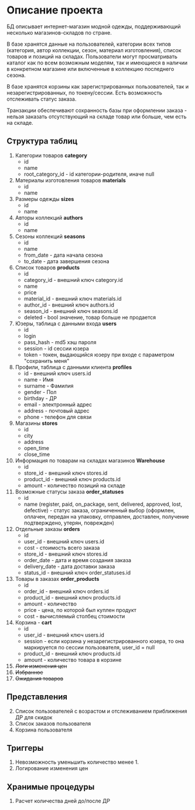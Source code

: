 # Описание проекта
БД описывает интернет-магазин модной одежды, поддерживающий несколько магазинов-складов по стране. 

В базе хранятся данные на пользователей, категории всех типов (категория, автор коллекции, сезон, материал изготовления), список товаров и позиций на складах. Пользователи могут просматривать каталог как по всем возможным моделям, так и имеющиеся в наличии в конкретном магазине или включенные в коллекцию последнего сезона.

В базе хранятся корзины как зарегистрированных пользователей, так и незарегистрированных, по токену/сессии. Есть возможность отслеживать статус заказа.

Транзакции обеспечивают сохранность базы при оформлении заказа - нельзя заказать отсутствующий на складе товар или больше, чем есть на складе. 
## Структура таблиц
1. Категории товаров **category**
    - id
    - name 
    - root_category_id - id категории-родителя, иначе null
1. Материалы изготовления товаров **materials**
    - id
    - name
1. Размеры одежды **sizes**
    - id
    - name
1. Авторы коллекций **authors**
    - id
    - name
1. Сезоны коллекций **seasons**
    - id
    - name
    - from_date - дата начала сезона
    - to_date - дата завершения сезона
1. Список товаров **products**
    - id
    - category_id - внешний ключ category.id
    - name
    - price
    - material_id - внешний ключ materials.id
    - author_id - внешний ключ authors.id
    - season_id - внешний ключ seasons.id
    - deleted - bool значение, товар больше не продается
1. Юзеры, таблица с данными входа **users**
    - id
    - login
    - pass_hash - md5 хэш пароля
    - session - id сессии юзера
    - token - токен, выдающийся юзеру при входе с параметром "сохранить меня"
1. Профили, таблица с данными клиента **profiles**
    - id - внешний ключ users.id
    - name - Имя
    - surname - Фамилия
    - gender - Пол
    - birthday - ДР
    - email - электронный адрес
    - address - почтовый адрес
    - phone - телефон для связи
1. Магазины **stores**
    - id
    - city
    - address
    - open_time
    - close_time
1. Информация по товарам на складах магазинов **Warehouse**
    - id
    - store_id - внешний ключ stores.id
    - product_id - внешний ключ products.id
    - amount - количество позиций на складе
1. Возможные статусы заказа **order_statuses**
    - id
    - name (register, paid, on_package, sent, delivered, approved, lost, defective) - статус заказа, ограниченный выбор (оформлен, оплачен, передан на упаковку, отправлен, доставлен, получение подтверждено, утерян, поврежден)
1. Отдельные заказы **orders**
    - id
    - user_id - внешний ключ users.id
    - cost - стоимость всего заказа
    - store_id - внешний ключ stores.id
    - order_date - дата и время создания заказа
    - delivery_date - дата доставки заказа
    - status_id - внешний ключ order_statuses.id
1. Товары в заказах **order_products**
    - id
    - order_id - внешний ключ orders.id
    - product_id - внешний ключ products.id
    - amount - количество
    - price - цена, по которой был куплен продукт
    - cost - вычисляемый столбец стоимости
1. Корзина - **cart**
    - id
    - user_id - внешний ключ users.id
    - session - если корзина у незарегистрированного юзера, то она маркируется по сессии пользователя, user_id = null
    - product_id - внешний ключ products.id
    - amount - количество товара в корзине
1. ~~Логи изменения цен~~
1. ~~Избранное~~
1. ~~Ожидания товаров~~
## Представления
2. Список пользователей с возрастом и отслеживанием приближения ДР для скидок 
1. Список заказов пользователя
1. Корзина пользователя
## Триггеры
1. Невозможность уменьшить количество менее 1.
1. Логирование изменения цен
## Хранимые процедуры
1. Расчет количества дней до/после ДР